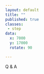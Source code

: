 ```yaml
---
layout: default
title: ""
published: true
classes:
 - step
data:
  x: 7000
  y: 17000
  rotate: 90

---
```


Q & A

